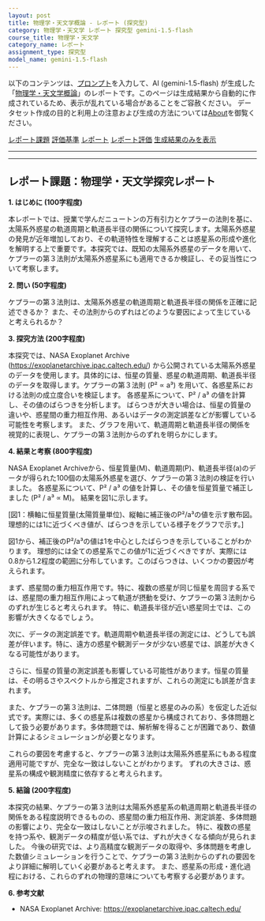 ```yaml
---
layout: post
title: 物理学・天文学概論 - レポート (探究型)
category: 物理学・天文学 レポート 探究型 gemini-1.5-flash
course_title: 物理学・天文学
category_name: レポート
assignment_type: 探究型
model_name: gemini-1.5-flash
---
```


以下のコンテンツは、[プロンプト](https://github.com/takedatoshiyuki/synthetic_assignments/tree/main/generated/物理学・天文学/gemini-1.5-flash/prompt_レポート-探究型.md)を入力して、AI (gemini-1.5-flash) が生成した「[物理学・天文学概論](/contents/物理学・天文学/)」のレポートです。このページは生成結果から自動的に作成されているため、表示が乱れている場合があることをご容赦ください。
データセット作成の目的と利用上の注意および生成の方法については[About](/About)を御覧ください。

[レポート課題](../レポート課題-探究型)
[評価基準](../評価基準-探究型)
[レポート](../レポート-探究型)
[レポート評価](../レポート評価-探究型)
[生成結果のみを表示](https://github.com/takedatoshiyuki/synthetic_assignments/tree/main/generated/物理学・天文学/gemini-1.5-flash/レポート-探究型.md)
  

***
***
  
## レポート課題：物理学・天文学探究レポート

**1. はじめに (100字程度)**

本レポートでは、授業で学んだニュートンの万有引力とケプラーの法則を基に、太陽系外惑星の軌道周期と軌道長半径の関係について探究します。太陽系外惑星の発見が近年増加しており、その軌道特性を理解することは惑星系の形成や進化を解明する上で重要です。本探究では、既知の太陽系外惑星のデータを用いて、ケプラーの第３法則が太陽系外惑星系にも適用できるか検証し、その妥当性について考察します。


**2. 問い (50字程度)**

ケプラーの第３法則は、太陽系外惑星の軌道周期と軌道長半径の関係を正確に記述できるか？  また、その法則からのずれはどのような要因によって生じていると考えられるか？


**3. 探究方法 (200字程度)**

本探究では、NASA Exoplanet Archive (https://exoplanetarchive.ipac.caltech.edu/) から公開されている太陽系外惑星のデータを使用します。具体的には、恒星の質量、惑星の軌道周期、軌道長半径のデータを取得します。ケプラーの第３法則 (P² ∝ a³) を用いて、各惑星系における法則の成立度合いを検証します。  各惑星系について、P² / a³ の値を計算し、その値のばらつきを分析します。  ばらつきが大きい場合は、恒星の質量の違いや、惑星間の重力相互作用、あるいはデータの測定誤差などが影響している可能性を考察します。  また、グラフを用いて、軌道周期と軌道長半径の関係を視覚的に表現し、ケプラーの第３法則からのずれを明らかにします。


**4. 結果と考察 (800字程度)**

NASA Exoplanet Archiveから、恒星質量(M)、軌道周期(P)、軌道長半径(a)のデータが得られた100個の太陽系外惑星を選び、ケプラーの第３法則の検証を行いました。  各惑星系について、P² / a³ の値を計算し、その値を恒星質量で補正しました (P² / a³ ∝ M)。  結果を図1に示します。

[図1：横軸に恒星質量(太陽質量単位)、縦軸に補正後のP²/a³の値を示す散布図。理想的には1に近づくべき値が、ばらつきを示している様子をグラフで示す。]

図1から、補正後のP²/a³の値は1を中心としたばらつきを示していることがわかります。  理想的には全ての惑星系でこの値が1に近づくべきですが、実際には0.8から1.2程度の範囲に分布しています。このばらつきは、いくつかの要因が考えられます。

まず、惑星間の重力相互作用です。特に、複数の惑星が同じ恒星を周回する系では、惑星間の重力相互作用によって軌道が摂動を受け、ケプラーの第３法則からのずれが生じると考えられます。  特に、軌道長半径が近い惑星同士では、この影響が大きくなるでしょう。

次に、データの測定誤差です。軌道周期や軌道長半径の測定には、どうしても誤差が伴います。特に、遠方の惑星や観測データが少ない惑星では、誤差が大きくなる可能性があります。

さらに、恒星の質量の測定誤差も影響している可能性があります。恒星の質量は、その明るさやスペクトルから推定されますが、これらの測定にも誤差が含まれます。

また、ケプラーの第３法則は、二体問題（恒星と惑星のみの系）を仮定した近似式です。実際には、多くの惑星系は複数の惑星から構成されており、多体問題として扱う必要があります。多体問題では、解析解を得ることが困難であり、数値計算によるシミュレーションが必要となります。

これらの要因を考慮すると、ケプラーの第３法則は太陽系外惑星系にもある程度適用可能ですが、完全な一致はしないことがわかります。  ずれの大きさは、惑星系の構成や観測精度に依存すると考えられます。


**5. 結論 (200字程度)**

本探究の結果、ケプラーの第３法則は太陽系外惑星系の軌道周期と軌道長半径の関係をある程度説明できるものの、惑星間の重力相互作用、測定誤差、多体問題の影響により、完全な一致はしないことが示唆されました。  特に、複数の惑星を持つ系や、観測データの精度が低い系では、ずれが大きくなる傾向が見られました。  今後の研究では、より高精度な観測データの取得や、多体問題を考慮した数値シミュレーションを行うことで、ケプラーの第３法則からのずれの要因をより詳細に解明していく必要があると考えます。  また、惑星系の形成・進化過程における、これらのずれの物理的意味についても考察する必要があります。


**6. 参考文献**

* NASA Exoplanet Archive: https://exoplanetarchive.ipac.caltech.edu/
